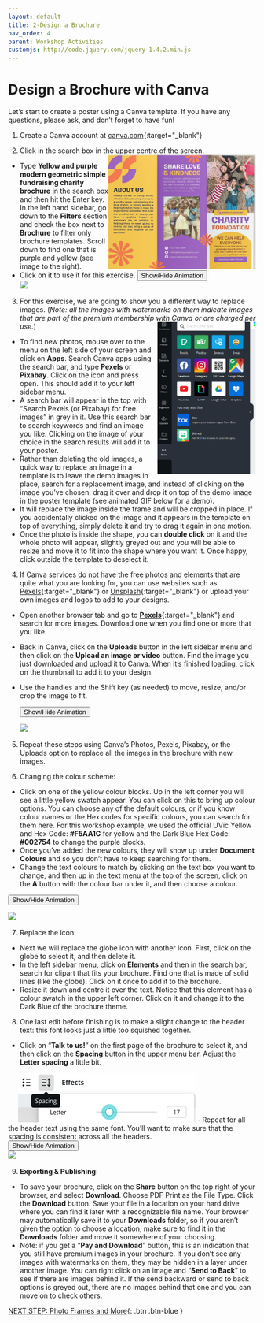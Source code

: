 ```yaml
---
layout: default
title: 2-Design a Brochure
nav_order: 4
parent: Workshop Activities
customjs: http://code.jquery.com/jquery-1.4.2.min.js
---
```

# Design a Brochure with Canva 

Let’s start to create a poster using a Canva template. If you have any questions, please ask, and don’t forget to have fun!

1. Create a Canva account at [canva.com](https://www.canva.com/){:target="_blank"}

2. Click in the search box in the upper centre of the screen. <img src="images/brochure-new.png" style="float:right;width:300px;" alt="purple and yellow tri-fold brochure preview."> 
  - Type **Yellow and purple modern geometric simple fundraising charity brochure** in the search box and then hit the Enter key. In the left hand sidebar, go down to the **Filters** section and check the box next to **Brochure** to filter only brochure templates. Scroll down to find one that is purple and yellow (see image to the right).
  - Click on it to use it for this exercise.
    <button onclick="toggle('gif1')">Show/Hide Animation</button>
    <div id="gif1">
    <img src="images/canva-brochure-0.gif">
    </div> 

3. For this exercise, we are going to show you a different way to replace images. (_Note: all the images with watermarks on them indicate images that are part of the premium membership with Canva or are charged per use._) <img src="images/canva-brochure-04.png" style="float:right;margin-left:10px; width:200px;" alt="pexels and pixabay icons.">
  - To find new photos, mouse over to the menu on the left side of your screen and click on **Apps**. Search Canva apps using the search bar, and type **Pexels** or **Pixabay**. Click on the icon and press open. This should add it to your left sidebar menu. 
  - A search bar will appear in the top with “Search Pexels (or Pixabay) for free images” in grey in it. Use this search bar to search keywords and find an image you like. Clicking on the image of your choice in the search results will add it to your poster. 
  - Rather than deleting the old images, a quick way to replace an image in a template is to leave the demo images in place, search for a replacement image, and instead of clicking on the image you’ve chosen, drag it over and drop it on top of the demo image in the poster template (see animated GIF below for a demo). 
  - It will replace the image inside the frame and will be cropped in place. If you accidentally clicked on the image and it appears in the template on top of everything, simply delete it and try to drag it again in one motion. 
  - Once the photo is inside the shape, you can **double click** on it and the whole photo will appear, slightly greyed out and you will be able to resize and move it to fit into the shape where you want it. Once happy, click outside the template to deselect it. 
 

4. If Canva services do not have the free photos and elements that are quite what you are looking for, you can use websites such as [Pexels](https://www.pexels.com){:target="_blank"} or [Unsplash](https://unsplash.com){:target="_blank"} or upload your own images and logos to add to your designs. 
  - Open another browser tab and go to [**Pexels**](https://www.pexels.com/){:target="_blank"} and search for more images. Download one when you find one or more that you like. 
  - Back in Canva, click on the **Uploads** button in the left sidebar menu and then click on the **Upload an image or video** button. Find the image you just downloaded and upload it to Canva. When it’s finished loading, click on the thumbnail to add it to your design. 
  - Use the handles and the Shift key (as needed) to move, resize, and/or crop the image to fit.

    <button onclick="toggle('gif2')">Show/Hide Animation</button>
    <div id="gif2">
    <img src="images/gifs/canva-brochure-01b.gif">
    </div> 

5. Repeat these steps using Canva’s Photos, Pexels, Pixabay, or the Uploads option to replace all the images in the brochure with new images.

6. Changing the colour scheme:
  - Click on one of the yellow colour blocks. Up in the left corner you will see a little yellow swatch appear. You can click on this to bring up colour options. You can choose any of the default colours, or if you know colour names or the Hex codes for specific colours, you can search for them here. For this workshop example, we used the official UVic Yellow and Hex Code: **#F5AA1C** for yellow and the Dark Blue Hex Code: **#002754** to change the purple blocks. 
  - Once you’ve added the new colours, they will show up under **Document Colours** and so you don’t have to keep searching for them.
  - Change the text colours to match by clicking on the text box you want to change, and then up in the text menu at the top of the screen, click on the **A** button with the colour bar under it, and then choose a colour.
   
   <button onclick="toggle('gif3')">Show/Hide Animation</button>
   <div id="gif3">
   <img src="images/gifs/canva-brochure-02b.gif">
   </div> 

7. Replace the icon:
  - Next we will replace the globe icon with  another icon. First, click on the globe to select it, and then delete it.
  - In the left sidebar menu, click on **Elements** and then in the search bar, search for clipart that fits your brochure. Find one that is made of solid lines (like the globe). Click on it once to add it to the brochure. 
  - Resize it down and centre it over the text. Notice that this element has a colour swatch in the upper left corner. Click on it and change it to the Dark Blue of the brochure theme.

8. One last edit before finishing is to make a slight change to the header text: this font looks just a little too squished together.  
- Click on “**Talk to us!**” on the first page of the brochure to select it, and then click on the **Spacing** button in the upper menu bar. Adjust the **Letter spacing** a little bit.   
<img src="images//canva-brochure-08.png" style="margin-left:20px;" alt="editing spacing toolbar.">
- Repeat for all the header text using the same font. You’ll want to make sure that the spacing is consistent across all the headers.<br>
    <button onclick="toggle('gif4')">Show/Hide Animation</button>
    <div id="gif4">
    <img src="images/gifs/canva-brochure-03b.gif">
    </div>

9. **Exporting & Publishing**:
  - To save your brochure, click on the **Share** button on the top right of your browser, and select **Download**. Choose PDF Print as the File Type. Click the **Download** button. Save your file in a location on your hard drive where you can find it later with a recognizable file name. Your browser may automatically save it to your **Downloads** folder, so if you aren’t given the option to choose a location, make sure to find it in the **Downloads** folder and move it somewhere of your choosing.
  - Note: if you get a “**Pay and Download**” button, this is an indication that you still have premium images in your brochure. If you don’t see any images with watermarks on them, they may be hidden in a layer under another image. You can right click on an image and “**Send to Back**” to see if there are images behind it. If the send backward or send to back options is greyed out, there are no images behind that one and you can move on to check others.
  
<script>  

    function toggle(input) {
        var x = document.getElementById(input);
        if (x.style.display === "none") {
            x.style.display = "block";
        } else {
            x.style.display = "none";
        }
    }
</script>

[NEXT STEP: Photo Frames and More](canva-photo-frames.html){: .btn .btn-blue }
